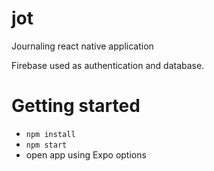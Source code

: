 # jot
Journaling react native application

Firebase used as authentication and database.

# Getting started

- `npm install`
- `npm start`
- open app using Expo options
